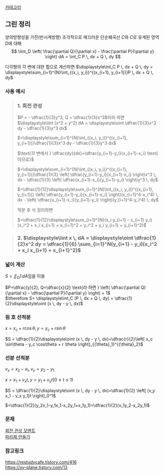 [카테고리](/README.md)
## 그린 정리
양의방향성을 가진(반시계방향) 조각적으로 매끄러운 단순폐곡선 $C$와 $C$로 유계된 영역  $D$에 대해
$$
\iint_D \left( \frac{\partial Q}{\partial x} - \frac{\partial P}{\partial y} \right) dA = \int_C P \, dx + Q \, dy
$$

다각형의 각 변에 대한 합으로 계산하면 $\displaystyle\int_C P \, dx + Q \, dy = \displaystyle\sum_{i=1}^{N}\int_{(x_i, y_i)}^{(x_{i+1}, y_{i+1})}P \, dx + Q \, dy$

### 사용 예시
> ### 1. 회전 관성
> $P = - \dfrac{1}{3}y^3, Q = \dfrac{1}{3}x^3$이라 하면
> $\displaystyle\iint (x^2 + y^2) dA = \displaystyle\oint \dfrac{1}{3}x^3 dy - \dfrac{1}{3}y^3 dx$   
> 
> $=\displaystyle\sum_{i=1}^{N}\int_{(x_i, y_i)}^{(x_{i+1}, y_{i+1})}\dfrac{1}{3}x^3 dy - \dfrac{1}{3}y^3 dx$   
> 
> $\text{각 변에서 } \dfrac{dy}{dx}=\dfrac{y_{i+1}-y_i}{x_{i+1}-x_i} \text{ 이므로}$
> 
> $=\displaystyle\sum_{i=1}^{N}\int_{(x_i, y_i)}^{(x_{i+1}, y_{i+1})}\dfrac{1}{3} \left( \dfrac{y_{i+1}-y_i}{x_{i+1}-x_i} \right)x^3 \, dx - \dfrac{1}{3} \left( \dfrac{x_{i+1}-x_i}{y_{i+1}-y_i} \right)y^3 \, dy$   
> 
> $=\dfrac{1}{12}\displaystyle\sum_{i=1}^{N}\int_{(x_i, y_i)}^{(x_{i+1}, y_{i+1})} \left( \dfrac{y_{i+1}-y_i}{x_{i+1}-x_i} \right)(x_{i+1}^4-x_i^4) \, dx - \left( \dfrac{x_{i+1}-x_i}{y_{i+1}-y_i} \right)(y_{i+1}^4-y_i^4) \, dy$   
> 
> $\text{적분 후 식 정리하면}$   
> 
> $=\dfrac{1}{12}\displaystyle\sum_{i=1}^{N}(x_i y_{i+1} - x_{i+1} y_i) (x_i^2 + x_i x_{i+1} + x_{i+1}^2 + y_i^2 + y_i y_{i+1} + y_{i+1}^2)$   

> ### 2. $\displaystyle\iint x \, dA = \displaystyle\oint \dfrac{1}{2}x^2 dy = \dfrac{1}{6} \sum_{i=1}^N(y_{i+1} - y_i)(x_i^2 + x_i x_{i+1} + x_{i+1}^2)$   

### 넓이 계산
$S=\displaystyle\iint_D 1 \, dA \text{임을 이용}$   

$P=\dfrac{y}{2}, Q=\dfrac{x}{2} \text{라 하면 } \left( \dfrac{\partial Q}{\partial x} - \dfrac{\partial P}{\partial y} \right) = 1$   
$\therefore S= \displaystyle\int_C (P \, dx + Q \, dy) = \dfrac{1}{2}\displaystyle\oint (x \, dy - y \, dx)$

### 원 호 선적분
$x=x_c+r \cos \theta, y=y_c+r \sin \theta$   

$S = \dfrac{1}{2}\displaystyle\oint (x \, dy - y \, dx)=\dfrac{r}{2}\left[ x_c \sin\theta - y_c \cos\theta + r \theta \right]_{{\theta}_1}^{{\theta}_2}$

### 선분 선적분
$v_x=x_2-x_1, v_y=y_2-y_1$   

$x=x_1+v_x t, y=y_1 + v_y t (0 \le t \le 1)$   

$S = \dfrac{1}{2}\displaystyle\oint (x \, dy - y \, dx)=\dfrac{1}{2} \left[ (v_y x_1 - v_x y_1)t \right]_0^1$   

$=\dfrac{1}{2}(y_2x_1-y_1x_1-x_2y_1+x_1y_1)=\dfrac{1}{2}(x_1y_2-x_2y_1)$

### 문제
[회전 관성 모멘트](https://www.acmicpc.net/problem/32773)   
[파리채 만들기](https://www.acmicpc.net/problem/17441)   

### 참고링크
https://restudycafe.tistory.com/416   
https://xy-plane.tistory.com/13   
